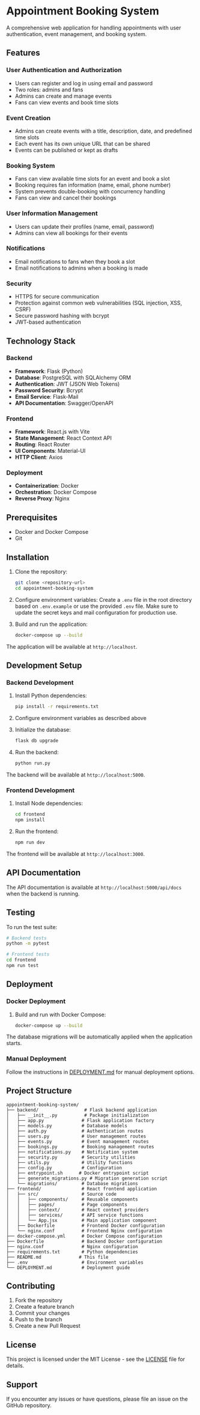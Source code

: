 # Appointment Booking System

A comprehensive web application for handling appointments with user authentication, event management, and booking system.

## Features

### User Authentication and Authorization
- Users can register and log in using email and password
- Two roles: admins and fans
- Admins can create and manage events
- Fans can view events and book time slots

### Event Creation
- Admins can create events with a title, description, date, and predefined time slots
- Each event has its own unique URL that can be shared
- Events can be published or kept as drafts

### Booking System
- Fans can view available time slots for an event and book a slot
- Booking requires fan information (name, email, phone number)
- System prevents double-booking with concurrency handling
- Fans can view and cancel their bookings

### User Information Management
- Users can update their profiles (name, email, password)
- Admins can view all bookings for their events

### Notifications
- Email notifications to fans when they book a slot
- Email notifications to admins when a booking is made

### Security
- HTTPS for secure communication
- Protection against common web vulnerabilities (SQL injection, XSS, CSRF)
- Secure password hashing with bcrypt
- JWT-based authentication

## Technology Stack

### Backend
- **Framework**: Flask (Python)
- **Database**: PostgreSQL with SQLAlchemy ORM
- **Authentication**: JWT (JSON Web Tokens)
- **Password Security**: Bcrypt
- **Email Service**: Flask-Mail
- **API Documentation**: Swagger/OpenAPI

### Frontend
- **Framework**: React.js with Vite
- **State Management**: React Context API
- **Routing**: React Router
- **UI Components**: Material-UI
- **HTTP Client**: Axios

### Deployment
- **Containerization**: Docker
- **Orchestration**: Docker Compose
- **Reverse Proxy**: Nginx

## Prerequisites

- Docker and Docker Compose
- Git

## Installation

1. Clone the repository:
   ```bash
   git clone <repository-url>
   cd appointment-booking-system
   ```

2. Configure environment variables:
   Create a `.env` file in the root directory based on `.env.example` or use the provided `.env` file.
   Make sure to update the secret keys and mail configuration for production use.

3. Build and run the application:
   ```bash
   docker-compose up --build
   ```

The application will be available at `http://localhost`.

## Development Setup

### Backend Development

1. Install Python dependencies:
   ```bash
   pip install -r requirements.txt
   ```

2. Configure environment variables as described above

3. Initialize the database:
   ```bash
   flask db upgrade
   ```

4. Run the backend:
   ```bash
   python run.py
   ```

The backend will be available at `http://localhost:5000`.

### Frontend Development

1. Install Node dependencies:
   ```bash
   cd frontend
   npm install
   ```

2. Run the frontend:
   ```bash
   npm run dev
   ```

The frontend will be available at `http://localhost:3000`.

## API Documentation

The API documentation is available at `http://localhost:5000/api/docs` when the backend is running.

## Testing

To run the test suite:

```bash
# Backend tests
python -m pytest

# Frontend tests
cd frontend
npm run test
```

## Deployment

### Docker Deployment

1. Build and run with Docker Compose:
   ```bash
   docker-compose up --build
   ```

The database migrations will be automatically applied when the application starts.

### Manual Deployment

Follow the instructions in [DEPLOYMENT.md](DEPLOYMENT.md) for manual deployment options.

## Project Structure

```
appointment-booking-system/
├── backend/                 # Flask backend application
│   ├── __init__.py          # Package initialization
│   ├── app.py              # Flask application factory
│   ├── models.py           # Database models
│   ├── auth.py             # Authentication routes
│   ├── users.py            # User management routes
│   ├── events.py           # Event management routes
│   ├── bookings.py         # Booking management routes
│   ├── notifications.py    # Notification system
│   ├── security.py         # Security utilities
│   ├── utils.py            # Utility functions
│   ├── config.py           # Configuration
│   ├── entrypoint.sh      # Docker entrypoint script
│   ├── generate_migrations.py # Migration generation script
│   └── migrations/         # Database migrations
├── frontend/               # React frontend application
│   ├── src/                # Source code
│   │   ├── components/     # Reusable components
│   │   ├── pages/          # Page components
│   │   ├── context/        # React context providers
│   │   ├── services/       # API service functions
│   │   └── App.jsx         # Main application component
│   ├── Dockerfile          # Frontend Docker configuration
│   └── nginx.conf          # Frontend Nginx configuration
├── docker-compose.yml      # Docker Compose configuration
├── Dockerfile              # Backend Docker configuration
├── nginx.conf              # Nginx configuration
├── requirements.txt        # Python dependencies
├── README.md              # This file
├── .env                    # Environment variables
└── DEPLOYMENT.md           # Deployment guide
```

## Contributing

1. Fork the repository
2. Create a feature branch
3. Commit your changes
4. Push to the branch
5. Create a new Pull Request

## License

This project is licensed under the MIT License - see the [LICENSE](LICENSE) file for details.

## Support

If you encounter any issues or have questions, please file an issue on the GitHub repository.